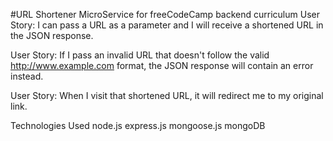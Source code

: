 #URL Shortener MicroService for freeCodeCamp backend curriculum
User Story: I can pass a URL as a parameter and I will receive a shortened URL in the JSON response.

User Story: If I pass an invalid URL that doesn't follow the valid http://www.example.com format, the JSON response will contain an error instead.

User Story: When I visit that shortened URL, it will redirect me to my original link.

Technologies Used
node.js
express.js
mongoose.js
mongoDB
